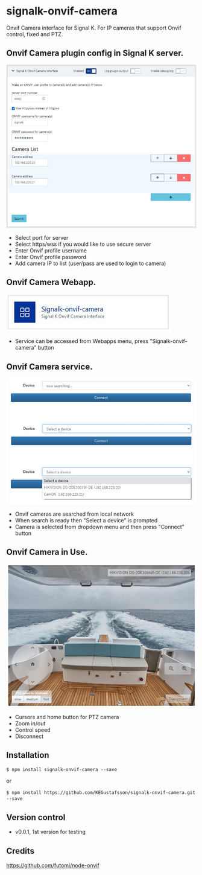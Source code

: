 # signalk-onvif-camera

Onvif Camera interface for Signal K. For IP cameras that support Onvif control, fixed and PTZ.

## Onvif Camera plugin config in Signal K server.

![config](doc/config.jpg)
- Select port for server
- Select https/wss if you would like to use secure server
- Enter Onvif profile username
- Enter Onvif profile password
- Add camera IP to list (user/pass are used to login to camera)


## Onvif Camera Webapp.

![webapp](doc/webapp.jpg)
-  Service can be accessed from Webapps menu, press "Signalk-onvif-camera" button 

## Onvif Camera service.

![service](doc/service.jpg)
- Onvif cameras are searched from local network
- When search is ready then "Select a device" is prompted
- Camera is selected from dropdown menu and then press "Connect" button

## Onvif Camera in Use.

![inuse](doc/inuse.jpg)
- Cursors and home button for PTZ camera
- Zoom in/out
- Control speed
- Disconnect

## Installation

```
$ npm install signalk-onvif-camera --save
```
or
```
$ npm install https://github.com/KEGustafsson/signalk-onvif-camera.git --save
```
## Version control

- v0.0.1, 1st version for testing

## Credits
https://github.com/futomi/node-onvif 
